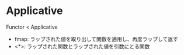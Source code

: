 # Applicative

Functor < Applicative

- fmap: ラップされた値を取り出して関数を適用し、再度ラップして返す
- <*>: ラップされた関数とラップされた値を引数にとる関数